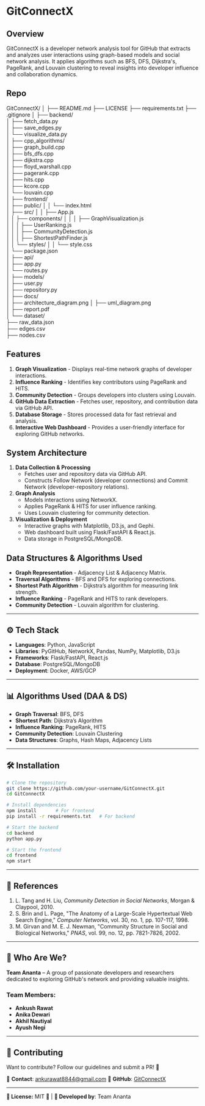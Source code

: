 
# GitConnectX

## Overview
GitConnectX is a developer network analysis tool for GitHub that extracts and analyzes user interactions using graph-based models and social network analysis. It applies algorithms such as BFS, DFS, Dijkstra's, PageRank, and Louvain clustering to reveal insights into developer influence and collaboration dynamics.

## Repo
GitConnectX/
│
├── README.md
├── LICENSE
├── requirements.txt
├── .gitignore
│
├── backend/                  
│   ├── fetch_data.py          
│   ├── save_edges.py          
│   └── visualize_data.py      
│
├── cpp_algorithms/            
│   ├── graph_build.cpp        
│   ├── bfs_dfs.cpp            
│   ├── dijkstra.cpp           
│   ├── floyd_warshall.cpp     
│   ├── pagerank.cpp           
│   ├── hits.cpp               
│   ├── kcore.cpp              
│   └── louvain.cpp            
│
├── frontend/                  
│   ├── public/
│   │   └── index.html          
│   ├── src/
│   │   ├── App.js              
│   │   ├── components/
│   │   │   ├── GraphVisualization.js   
│   │   │   ├── UserRanking.js           
│   │   │   ├── CommunityDetection.js    
│   │   │   ├── ShortestPathFinder.js    
│   │   └── styles/
│   │       └── style.css         
│   └── package.json             
│
├── api/                        
│   ├── app.py                  
│   └── routes.py               
│
├── models/                     
│   ├── user.py                 
│   ├── repository.py           
│
├── docs/                       
│   ├── architecture_diagram.png 
│   ├── uml_diagram.png          
│   ├── report.pdf               
│
└── dataset/                    
    ├── raw_data.json           
    ├── edges.csv               
    ├── nodes.csv

## Features
1. **Graph Visualization** - Displays real-time network graphs of developer interactions.
2. **Influence Ranking** - Identifies key contributors using PageRank and HITS.
3. **Community Detection** - Groups developers into clusters using Louvain.
4. **GitHub Data Extraction** - Fetches user, repository, and contribution data via GitHub API.
5. **Database Storage** - Stores processed data for fast retrieval and analysis.
6. **Interactive Web Dashboard** - Provides a user-friendly interface for exploring GitHub networks.

## System Architecture
1. **Data Collection & Processing**
   - Fetches user and repository data via GitHub API.
   - Constructs Follow Network (developer connections) and Commit Network (developer-repository relations).
2. **Graph Analysis**
   - Models interactions using NetworkX.
   - Applies PageRank & HITS for user influence ranking.
   - Uses Louvain clustering for community detection.
3. **Visualization & Deployment**
   - Interactive graphs with Matplotlib, D3.js, and Gephi.
   - Web dashboard built using Flask/FastAPI & React.js.
   - Data storage in PostgreSQL/MongoDB.

## Data Structures & Algorithms Used
- **Graph Representation** - Adjacency List & Adjacency Matrix.
- **Traversal Algorithms** - BFS and DFS for exploring connections.
- **Shortest Path Algorithm** - Dijkstra’s algorithm for measuring link strength.
- **Influence Ranking** - PageRank and HITS to rank developers.
- **Community Detection** - Louvain algorithm for clustering.

---

## ⚙️ Tech Stack
- **Languages**: Python, JavaScript  
- **Libraries**: PyGitHub, NetworkX, Pandas, NumPy, Matplotlib, D3.js  
- **Frameworks**: Flask/FastAPI, React.js  
- **Database**: PostgreSQL/MongoDB  
- **Deployment**: Docker, AWS/GCP  

---

## 📊 Algorithms Used (DAA & DS)
- **Graph Traversal**: BFS, DFS  
- **Shortest Path**: Dijkstra’s Algorithm  
- **Influence Ranking**: PageRank, HITS  
- **Community Detection**: Louvain Clustering  
- **Data Structures**: Graphs, Hash Maps, Adjacency Lists  

---

## 🛠️ Installation
```sh
# Clone the repository
git clone https://github.com/your-username/GitConnectX.git
cd GitConnectX

# Install dependencies
npm install       # For frontend
pip install -r requirements.txt   # For backend

# Start the backend
cd backend
python app.py

# Start the frontend
cd frontend
npm start
```

---

## 📖 References
1. L. Tang and H. Liu, *Community Detection in Social Networks*, Morgan & Claypool, 2010.  
2. S. Brin and L. Page, "The Anatomy of a Large-Scale Hypertextual Web Search Engine," *Computer Networks*, vol. 30, no. 1, pp. 107-117, 1998.  
3. M. Girvan and M. E. J. Newman, "Community Structure in Social and Biological Networks," *PNAS*, vol. 99, no. 12, pp. 7821-7826, 2002.  

---

## 👥 Who Are We?
**Team Ananta** – A group of passionate developers and researchers dedicated to exploring GitHub's network and providing valuable insights.  
### **Team Members:**
- **Ankush Rawat**  
- **Anika Dewari**  
- **Akhil Nautiyal**  
- **Ayush Negi**  

---

## 🌟 Contributing
Want to contribute? Follow our guidelines and submit a PR! 🚀

📧 **Contact**: ankurawat8844@gmail.com 
🔗 **GitHub**: [GitConnectX](https://github.com/your-username/GitConnectX)

---

**📌 License:** MIT 📜 | **🔗 Developed by**: Team Ananta  
```


